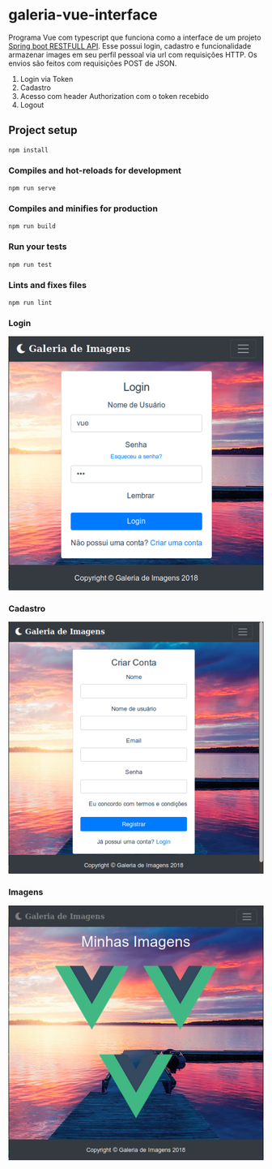 # galeria-vue-interface
Programa Vue com typescript que funciona como a interface de um projeto [Spring boot RESTFULL API](https://github.com/skatesham/galeria-spring-boot). Esse possui login, cadastro e funcionalidade armazenar images em seu perfil pessoal via url com requisições HTTP. Os envios são feitos com requisições POST de JSON.

1. Login via Token
2. Cadastro
3. Acesso com header Authorization com o token recebido
4. Logout

## Project setup
```
npm install
```

### Compiles and hot-reloads for development
```
npm run serve
```

### Compiles and minifies for production
```
npm run build
```

### Run your tests
```
npm run test
```

### Lints and fixes files
```
npm run lint
```
### Login
![alt text](https://raw.githubusercontent.com/skatesham/galeria-vue-interface/master/src/assets/img/readme/Login.png)

### Cadastro
![alt text](https://raw.githubusercontent.com/skatesham/galeria-vue-interface/master/src/assets/img/readme/cadastro.png)

### Imagens
![alt text](https://raw.githubusercontent.com/skatesham/galeria-vue-interface/master/src/assets/img/readme/imagens.png)
